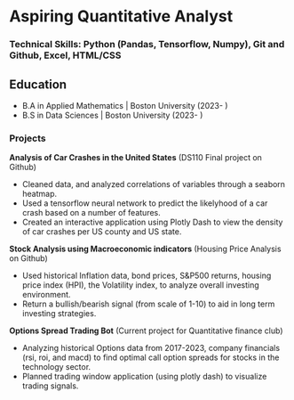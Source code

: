 # Aspiring Quantitative Analyst 

### Technical Skills: Python (Pandas, Tensorflow, Numpy), Git and Github, Excel, HTML/CSS

## Education 
- B.A in Applied Mathematics | Boston University (2023- ) 
- B.S in Data Sciences | Boston University (2023-  ) 

### Projects 

**Analysis of Car Crashes in the United States**
(DS110 Final project on Github)
- Cleaned data, and analyzed correlations of variables through a seaborn heatmap. 
- Used a tensorflow neural network to predict the likelyhood of a car crash based on a number of features. 
- Created an interactive application using Plotly Dash to view the density of car crashes per US county and US state.

**Stock Analysis using Macroeconomic indicators**
(Housing Price Analysis on Github)
- Used historical Inflation data, bond prices, S&P500 returns, housing price index (HPI), the Volatility index, to analyze overall investing environment. 
- Return a bullish/bearish signal (from scale of 1-10) to aid in long term investing strategies. 

**Options Spread Trading Bot** (Current project for Quantitative finance club) 
- Analyzing historical Options data from 2017-2023, company financials (rsi, roi, and macd) to find optimal call option spreads for stocks in the technology sector. 
- Planned trading window application (using plotly dash) to visualize trading signals. 


 
